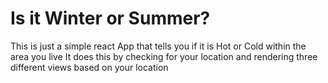# Is it Winter or Summer?

This is just a simple react App that tells you if it is Hot or Cold within the area you live
It does this by checking for your location and rendering three different views based on your location
